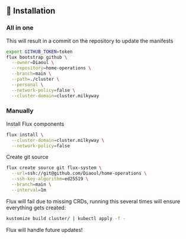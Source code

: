 ## :construction: Installation

### All in one
This will result in a commit on the repository to update the manifests

```bash
export GITHUB_TOKEN=token
flux bootstrap github \
  --owner=Diaoul \
  --repository=home-operations \
  --branch=main \
  --path=./cluster \
  --personal \
  --network-policy=false \
  --cluster-domain=cluster.milkyway
```

### Manually
Install Flux components
```bash
flux install \
  --cluster-domain=cluster.milkyway \
  --network-policy=false
```

Create git source
```bash
flux create source git flux-system \
  --url=ssh://git@github.com/Diaoul/home-operations \
  --ssh-key-algorithm=ed25519 \
  --branch=main \
  --interval=1m
```

Flux will fail due to missing CRDs, running this several times will ensure
everything gets created:
```bash
kustomize build cluster/ | kubectl apply -f -
```

Flux will handle future updates!
